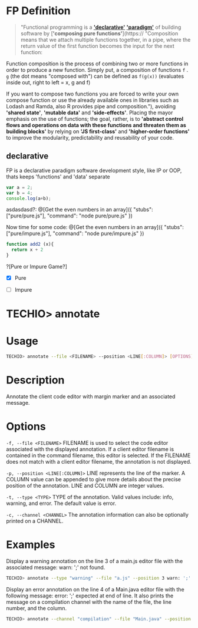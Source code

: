 # FP Definition


> "Functional programming is a [**'declarative'**](https:// "FP is a declarative paradigm software development style, like IP or OOP, thats keeps 'functions' and 'data' separate") [**'paradigm'**](https:// "In simple terms, it is a way of thinking about software construction, based on some development style that follow principles.") of building software by [**'composing pure functions'**](https:// "Composition means that we attach multiple functions together, in a pipe, where the return value
of the first function becomes the input for the next function:

Function composition is the process of combining two or more functions in order to produce a new function.
Simply put, a composition of functions `f` . `g` (the dot means "composed with") can be defined as `f(g(x))`
(evaluates inside out, right to left = x, g and f) 

If you want to compose two functions you are forced to write your own compose function or use the already 
available ones in libraries such as Lodash and Ramda, also R provides pipe and composition."), avoiding **'shared state'**, **'mutable data'** and **'side-effects'**. Placing the mayor emphasis on the use of functions; the goal, rather, is to **'abstract control flows and operations on data with these functions and threaten them as building blocks'** by relying on **'JS first-class'** and **'higher-order functions'** to improve the modularity, predictability and reusability of your code.
</p>


## declarative
<p>FP is a declarative paradigm software development style, like IP or OOP, thats keeps 'functions' and 'data' separate
</p>


```javascript
var a = 2;
var b = 4;
console.log(a+b);
```

asdasdasd?:
@[Get the even numbers in an array]({ "stubs": ["pure/pure.js"], "command": "node pure/pure.js" })


Now time for some code:
@[Get the even numbers in an array]({ "stubs": ["pure/impure.js"], "command": "node pure/impure.js" })



```javascript
function add2 (x){
  return x + 2
}
```
?[Pure or Impure Game?]
-[x] Pure
-[ ] Impure



# TECHIO> annotate
# Usage

```bash
TECHIO> annotate --file <FILENAME> --position <LINE[:COLUMN]> [OPTIONS] <MESSAGE>
```

# Description
Annotate the client code editor with margin marker and an associated message.


# Options

`-f, --file <FILENAME>` FILENAME is used to select the code editor associated with the displayed annotation. If a client editor filename is contained in the command filename, this editor is selected. If the FILENAME does not match with a client editor filename, the annotation is not displayed.


`-p, --position <LINE[:COLUMN]>` LINE represents the line of the marker. A COLUMN value can be appended to give more details about the precise position of the annotation. LINE and COLUMN are integer values.


`-t, --type <TYPE>` TYPE of the annotation. Valid values include: info, warning, and error. The default value is error.


`-c, --channel <CHANNEL>` The annotation information can also be optionally printed on a CHANNEL.

# Examples
Display a warning annotation on the line 3 of a main.js editor file with the associated message: warn: ';' not found.

```bash
TECHIO> annotate --type "warning" --file "a.js" --position 3 warn: ';' not found
```

Display an error annotation on the line 4 of a Main.java editor file with the following message: error: ';' expected at end of line. It also prints the message on a compilation channel with the name of the file, the line number, and the column.

```bash
TECHIO> annotate --channel "compilation" --file "Main.java" --position 4:8 error: ';' expected at end of line
```
